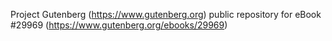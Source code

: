 Project Gutenberg (https://www.gutenberg.org) public repository for eBook #29969 (https://www.gutenberg.org/ebooks/29969)
